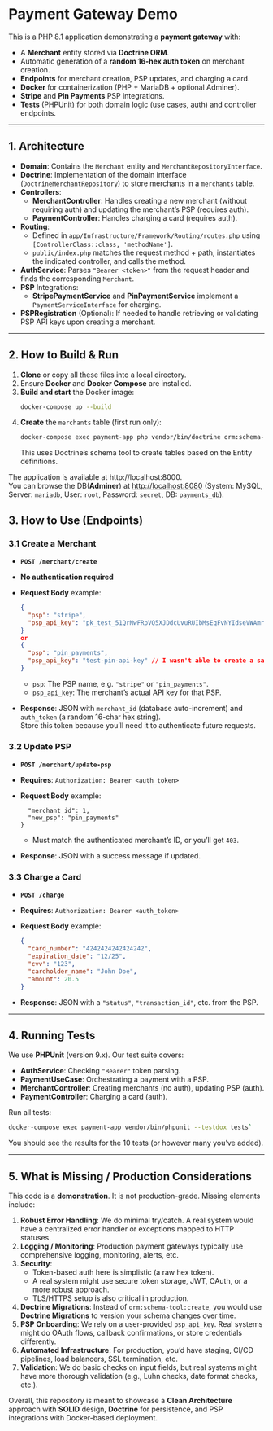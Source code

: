 
# Payment Gateway Demo

This is a PHP 8.1 application demonstrating a **payment gateway** with:
- A **Merchant** entity stored via **Doctrine ORM**.
- Automatic generation of a **random 16-hex auth token** on merchant creation.
- **Endpoints** for merchant creation, PSP updates, and charging a card.
- **Docker** for containerization (PHP + MariaDB + optional Adminer).
- **Stripe** and **Pin Payments** PSP integrations.
- **Tests** (PHPUnit) for both domain logic (use cases, auth) and controller endpoints.

---

## 1. Architecture

- **Domain**: Contains the `Merchant` entity and `MerchantRepositoryInterface`.
- **Doctrine**: Implementation of the domain interface (`DoctrineMerchantRepository`) to store merchants in a `merchants` table.
- **Controllers**:
  - **MerchantController**: Handles creating a new merchant (without requiring auth) and updating the merchant’s PSP (requires auth).
  - **PaymentController**: Handles charging a card (requires auth).
- **Routing**: 
  - Defined in `app/Infrastructure/Framework/Routing/routes.php` using `[ControllerClass::class, 'methodName']`.
  - `public/index.php` matches the request method + path, instantiates the indicated controller, and calls the method.
- **AuthService**: Parses `"Bearer <token>"` from the request header and finds the corresponding `Merchant`.
- **PSP** Integrations:
  - **StripePaymentService** and **PinPaymentService** implement a `PaymentServiceInterface` for charging.
- **PSPRegistration** (Optional): If needed to handle retrieving or validating PSP API keys upon creating a merchant.

---

## 2. How to Build & Run

1. **Clone** or copy all these files into a local directory.
2. Ensure **Docker** and **Docker Compose** are installed.
3. **Build and start** the Docker image:
   ```bash
   docker-compose up --build
4.  **Create** the `merchants` table (first run only):
    ```bash
    docker-compose exec payment-app php vendor/bin/doctrine orm:schema-tool:create
    ```
    This uses Doctrine’s schema tool to create tables based on the Entity definitions.

The application is available at http://localhost:8000.  
You can browse the DB(**Adminer**) at [http://localhost:8080](http://localhost:8080) (System: MySQL, Server: `mariadb`, User: `root`, Password: `secret`, DB: `payments_db`).


## 3. How to Use (Endpoints)

### 3.1 Create a Merchant

-   **`POST /merchant/create`**
-   **No authentication required**
-   **Request Body** example:
    ```json
    {
      "psp": "stripe",
      "psp_api_key": "pk_test_51QrNwFRpVQ5XJDdcUvuRUIbMsEqFvNYIdseVWAmrsV5cKT09biRvTaOxBfNf2H8j3xgKnBEuQwA3CVYbnjvy4Zft000ht56Axh"
    }
    or
    {
      "psp": "pin_payments",
      "psp_api_key": "test-pin-api-key" // I wasn't able to create a sandbox account in this PSP
    }
    ```
    
    -   `psp`: The PSP name, e.g. `"stripe"` or `"pin_payments"`.
    -   `psp_api_key`: The merchant’s actual API key for that PSP.
-   **Response**: JSON with `merchant_id` (database auto-increment) and `auth_token` (a random 16-char hex string).  
    Store this token because you’ll need it to authenticate future requests.

### 3.2 Update PSP

-   **`POST /merchant/update-psp`**
-   **Requires**: `Authorization: Bearer <auth_token>`
-   **Request Body** example:
    
    ```json{
      "merchant_id": 1,
      "new_psp": "pin_payments"
    }
    ```
    
    -   Must match the authenticated merchant’s ID, or you’ll get `403`.
-   **Response**: JSON with a success message if updated.

### 3.3 Charge a Card

-   **`POST /charge`**
-   **Requires**: `Authorization: Bearer <auth_token>`
-   **Request Body** example:
    
    ```json
    {
      "card_number": "4242424242424242",
      "expiration_date": "12/25",
      "cvv": "123",
      "cardholder_name": "John Doe",
      "amount": 20.5
    }
    ```
    
-   **Response**: JSON with a `"status"`, `"transaction_id"`, etc. from the PSP.

----------

## 4. Running Tests

We use **PHPUnit** (version 9.x). Our test suite covers:

-   **AuthService**: Checking `"Bearer"` token parsing.
-   **PaymentUseCase**: Orchestrating a payment with a PSP.
-   **MerchantController**: Creating merchants (no auth), updating PSP (auth).
-   **PaymentController**: Charging a card (auth).

Run all tests:

```bash
docker-compose exec payment-app vendor/bin/phpunit --testdox tests`
```

You should see the results for the 10 tests (or however many you’ve added).

----------

## 5. What is Missing / Production Considerations

This code is a **demonstration**. It is not production-grade. Missing elements include:

1.  **Robust Error Handling**: We do minimal try/catch. A real system would have a centralized error handler or exceptions mapped to HTTP statuses.
2.  **Logging / Monitoring**: Production payment gateways typically use comprehensive logging, monitoring, alerts, etc.
3.  **Security**:
    -   Token-based auth here is simplistic (a raw hex token).
    -   A real system might use secure token storage, JWT, OAuth, or a more robust approach.
    -   TLS/HTTPS setup is also critical in production.
4.  **Doctrine Migrations**: Instead of `orm:schema-tool:create`, you would use **Doctrine Migrations** to version your schema changes over time.
5.  **PSP Onboarding**: We rely on a user-provided `psp_api_key`. Real systems might do OAuth flows, callback confirmations, or store credentials differently.
6.  **Automated Infrastructure**: For production, you’d have staging, CI/CD pipelines, load balancers, SSL termination, etc.
7.  **Validation**: We do basic checks on input fields, but real systems might have more thorough validation (e.g., Luhn checks, date format checks, etc.).

Overall, this repository is meant to showcase a **Clean Architecture** approach with **SOLID** design, **Doctrine** for persistence, and PSP integrations with Docker-based deployment.